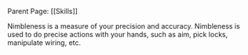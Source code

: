 Parent Page: [[Skills]]

Nimbleness is a measure of your precision and accuracy. Nimbleness is used to do precise actions with your hands, such as aim, pick locks, manipulate wiring, etc. 